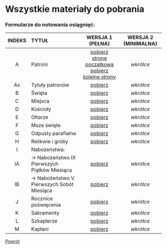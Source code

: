 # Wszystkie materiały do pobrania
### Formularze do notowania osiągnięć:

| INDEKS | TYTUŁ | WERSJA 1 (PEŁNA) | WERSJA 2 (MINIMALNA) |
|:---:|:---|:---:|:---:|
| A | Patroni | [pobierz stronę początkową](../../xx/pdf/lista_v1_a_bog.pdf)<br />[pobierz kolejne strony](../../xx/pdf/lista_v1_a_patroni.pdf) | _wkrótce_ |
| Ax | Tytuły patronów | [pobierz](../../xx/pdf/lista_v1_ax_tytuly_patronow.pdf) | _wkrótce_ |
| B | Święta | [pobierz](../../xx/pdf/lista_v1_b_swieta.pdf) | _wkrótce_ |
| C | Miejsca | [pobierz](../../xx/pdf/lista_v1_c_miejsca.pdf) | _wkrótce_ |
| D | Kościoły | [pobierz](../../xx/pdf/lista_v1_d_koscioly.pdf) | _wkrótce_ |
| E | Ołtarze | [pobierz](../../xx/pdf/lista_v1_e_oltarze.pdf) | _wkrótce_ |
| F | Msze święte | [pobierz](../../xx/pdf/lista_v1_f_msze_swiete.pdf) | _wkrótce_ |
| G | Odpusty parafialne | [pobierz](../../xx/pdf/lista_v1_g_odpusty_parafialne.pdf) | _wkrótce_ |
| H | Relikwie i groby | [pobierz](../../xx/pdf/lista_v1_h_relikwie_i_groby.pdf) | _wkrótce_ |
| I | Nabożeństwa: |||
| IA | → Nabożeństwo IX Pierwszych Piątków Miesiąca | [pobierz](../../xx/pdf/lista_v1_i_nabozenstwa_ab.pdf) | _wkrótce_ |
| IB | → Nabożeństwo V Pierwszych Sobót Miesiąca | [pobierz](../../xx/pdf/lista_v1_i_nabozenstwa_ab.pdf) | _wkrótce_ |
| J | Rocznice poświęcenia | [pobierz](../../xx/pdf/lista_v1_j_rocznice_poswiecenia.pdf) | _wkrótce_ |
| K | Sakramenty | [pobierz](../../xx/pdf/lista_v1_k_sakramenty.pdf) | _wkrótce_ |
| L | Szkaplerze | [pobierz](../../xx/pdf/lista_v1_l_szkaplerze.pdf) | _wkrótce_ |
| M | Kapłani | [pobierz](../../xx/pdf/lista_v1_m_kaplani.pdf) | _wkrótce_ |

[Powrót](index.md)
